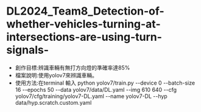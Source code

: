 # DL2024_Team8_Detection-of-whether-vehicles-turning-at-intersections-are-using-turn-signals-
* 創作目標:辨識車輛有無打方向燈的準確率達85%
* 檔案說明:使用yolov7來辨識車輛。
* 使用方法:在terminal 輸入 python yolov7/train.py --device 0 --batch-size 16 --epochs 50 --data yolov7/data/DL.yaml --img 610 640 --cfg yolov7/cfg/training/yolov7-DL.yaml --name yolov7-DL --hyp data/hyp.scratch.custom.yaml
